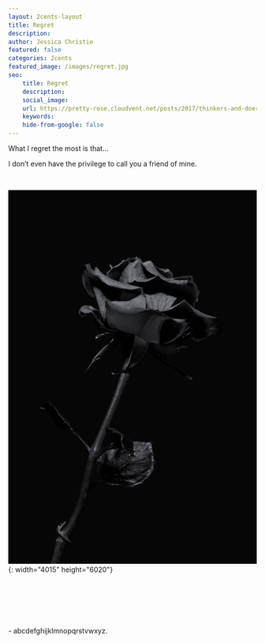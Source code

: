 ```yaml
---
layout: 2cents-layout
title: Regret
description:
author: Jessica Christie
featured: false
categories: 2cents
featured_image: /images/regret.jpg
seo:
    title: Regret
    description:
    social_image:
    url: https://pretty-rose.cloudvent.net/posts/2017/thinkers-and-doers
    keywords:
    hide-from-google: false
---
```

What I regret the most is that…

I don’t even have the privilege to call you a friend of mine.

&nbsp;

![](/uploads/black-rose.jpg){: width="4015" height="6020"}

&nbsp;

&nbsp;

&nbsp;

\- abcdefghijklmnopqrstvwxyz.
